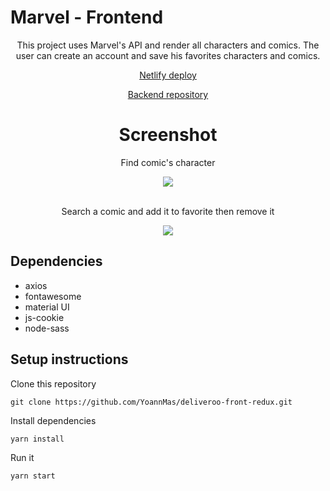 # Marvel - Frontend

<div align="center">

This project uses Marvel's API and render all characters and comics. The user can create an account and save his favorites characters and comics.

<a href="https://marvel-yoann.netlify.app/">Netlify deploy</a>

<a href="https://github.com/YoannMas/marvel-back.git">Backend repository</a>

# Screenshot

Find comic's character

<img src="./src/assets/marvel_1.gif"/>
<br/>
<br/>

Search a comic and add it to favorite then remove it

<img src="./src/assets/marvel_2.gif">

</div>

## Dependencies

- axios
- fontawesome
- material UI
- js-cookie
- node-sass

## Setup instructions

Clone this repository 

```
git clone https://github.com/YoannMas/deliveroo-front-redux.git
```

Install dependencies

```
yarn install
```

Run it

```
yarn start
```
